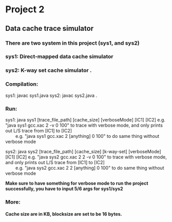 # Project 2
## Data cache trace simulator 

### There are two system in this project (sys1, and sys2)
### sys1: Direct-mapped data cache simulator
### sys2: K-way set cache simulator . 

### Compilation: 
 sys1: javac sys1.java
 sys2: javac sys2.java . 

### Run:
 sys1: java sys1 [trace_file_path] [cache_size] [verboseMode] [IC1] [IC2]
          e.g. "java sys1 gcc.xac 2 -v 0 100" to trace with verbose mode, and only prints out L/S trace from [IC1] to [IC2] </br>
          e.g. "java sys1 gcc.xac 2 [anything] 0 100" to do same thing without verbose mode </br>


 sys2: java sys2 [trace_file_path] [cache_size] [k-way-set] [verboseMode] [IC1] [IC2]
          e.g. "java sys2 gcc.xac 2 2 -v 0 100" to trace with verbose mode, and only prints out L/S trace from [IC1] to [IC2]</br>
          e.g. "java sys2 gcc.xac 2 2 [anything] 0 100" to do same thing without verbose mode </br>

**__Make sure to have something for verbose mode to run the project successfully, you have to input 5/6 args for sys1/sys2__** </br>


### More:
#### Cache size are in KB, blocksize are set to be 16 bytes.
